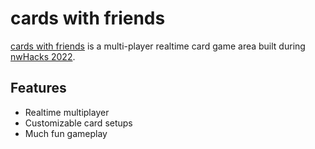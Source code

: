 # cards with friends

[cards with friends](https://withered-meadow-9579.fly.dev/) is a multi-player realtime card game area built during [nwHacks 2022](https://www.nwhacks.io/).

## Features

- Realtime multiplayer
- Customizable card setups
- Much fun gameplay
